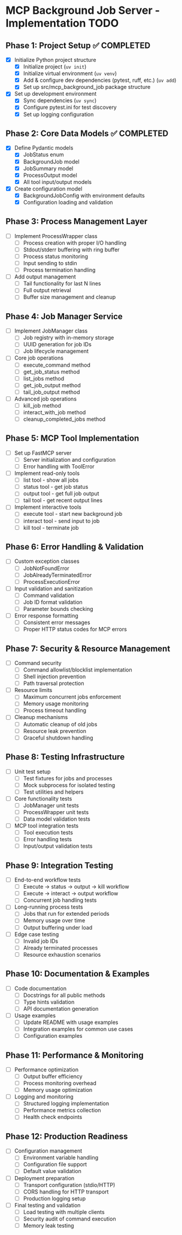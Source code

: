 # MCP Background Job Server - Implementation TODO

## Phase 1: Project Setup ✅ COMPLETED

- [x] Initialize Python project structure
  - [x] Initialize project (`uv init`)
  - [x] Initialize virtual environment (`uv venv`)
  - [x] Add & configure dev dependencies (pytest, ruff, etc.) (`uv add`)
  - [x] Set up src/mcp_background_job package structure

- [x] Set up development environment
  - [x] Sync dependencies (`uv sync`)
  - [x] Configure pytest.ini for test discovery
  - [x] Set up logging configuration

## Phase 2: Core Data Models ✅ COMPLETED

- [x] Define Pydantic models
  - [x] JobStatus enum
  - [x] BackgroundJob model
  - [x] JobSummary model
  - [x] ProcessOutput model
  - [x] All tool input/output models

- [x] Create configuration model
  - [x] BackgroundJobConfig with environment defaults
  - [x] Configuration loading and validation

## Phase 3: Process Management Layer

- [ ] Implement ProcessWrapper class
  - [ ] Process creation with proper I/O handling
  - [ ] Stdout/stderr buffering with ring buffer
  - [ ] Process status monitoring
  - [ ] Input sending to stdin
  - [ ] Process termination handling

- [ ] Add output management
  - [ ] Tail functionality for last N lines
  - [ ] Full output retrieval
  - [ ] Buffer size management and cleanup

## Phase 4: Job Manager Service

- [ ] Implement JobManager class
  - [ ] Job registry with in-memory storage
  - [ ] UUID generation for job IDs
  - [ ] Job lifecycle management

- [ ] Core job operations
  - [ ] execute_command method
  - [ ] get_job_status method
  - [ ] list_jobs method
  - [ ] get_job_output method
  - [ ] tail_job_output method

- [ ] Advanced job operations
  - [ ] kill_job method
  - [ ] interact_with_job method
  - [ ] cleanup_completed_jobs method

## Phase 5: MCP Tool Implementation

- [ ] Set up FastMCP server
  - [ ] Server initialization and configuration
  - [ ] Error handling with ToolError

- [ ] Implement read-only tools
  - [ ] list tool - show all jobs
  - [ ] status tool - get job status
  - [ ] output tool - get full job output
  - [ ] tail tool - get recent output lines

- [ ] Implement interactive tools
  - [ ] execute tool - start new background job
  - [ ] interact tool - send input to job
  - [ ] kill tool - terminate job

## Phase 6: Error Handling & Validation

- [ ] Custom exception classes
  - [ ] JobNotFoundError
  - [ ] JobAlreadyTerminatedError
  - [ ] ProcessExecutionError

- [ ] Input validation and sanitization
  - [ ] Command validation
  - [ ] Job ID format validation
  - [ ] Parameter bounds checking

- [ ] Error response formatting
  - [ ] Consistent error messages
  - [ ] Proper HTTP status codes for MCP errors

## Phase 7: Security & Resource Management

- [ ] Command security
  - [ ] Command allowlist/blocklist implementation
  - [ ] Shell injection prevention
  - [ ] Path traversal protection

- [ ] Resource limits
  - [ ] Maximum concurrent jobs enforcement
  - [ ] Memory usage monitoring
  - [ ] Process timeout handling

- [ ] Cleanup mechanisms
  - [ ] Automatic cleanup of old jobs
  - [ ] Resource leak prevention
  - [ ] Graceful shutdown handling

## Phase 8: Testing Infrastructure

- [ ] Unit test setup
  - [ ] Test fixtures for jobs and processes
  - [ ] Mock subprocess for isolated testing
  - [ ] Test utilities and helpers

- [ ] Core functionality tests
  - [ ] JobManager unit tests
  - [ ] ProcessWrapper unit tests
  - [ ] Data model validation tests

- [ ] MCP tool integration tests
  - [ ] Tool execution tests
  - [ ] Error handling tests
  - [ ] Input/output validation tests

## Phase 9: Integration Testing

- [ ] End-to-end workflow tests
  - [ ] Execute → status → output → kill workflow
  - [ ] Execute → interact → output workflow
  - [ ] Concurrent job handling tests

- [ ] Long-running process tests
  - [ ] Jobs that run for extended periods
  - [ ] Memory usage over time
  - [ ] Output buffering under load

- [ ] Edge case testing
  - [ ] Invalid job IDs
  - [ ] Already terminated processes
  - [ ] Resource exhaustion scenarios

## Phase 10: Documentation & Examples

- [ ] Code documentation
  - [ ] Docstrings for all public methods
  - [ ] Type hints validation
  - [ ] API documentation generation

- [ ] Usage examples
  - [ ] Update README with usage examples
  - [ ] Integration examples for common use cases
  - [ ] Configuration examples

## Phase 11: Performance & Monitoring

- [ ] Performance optimization
  - [ ] Output buffer efficiency
  - [ ] Process monitoring overhead
  - [ ] Memory usage optimization

- [ ] Logging and monitoring
  - [ ] Structured logging implementation
  - [ ] Performance metrics collection
  - [ ] Health check endpoints

## Phase 12: Production Readiness

- [ ] Configuration management
  - [ ] Environment variable handling
  - [ ] Configuration file support
  - [ ] Default value validation

- [ ] Deployment preparation
  - [ ] Transport configuration (stdio/HTTP)
  - [ ] CORS handling for HTTP transport
  - [ ] Production logging setup

- [ ] Final testing and validation
  - [ ] Load testing with multiple clients
  - [ ] Security audit of command execution
  - [ ] Memory leak testing
